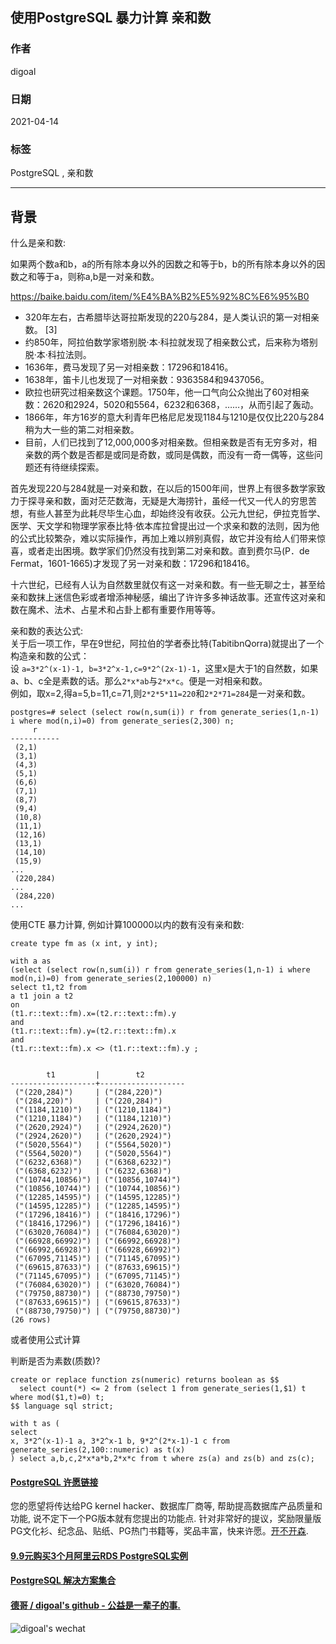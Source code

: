 ## 使用PostgreSQL 暴力计算 亲和数     
                
### 作者                
digoal                
                
### 日期                
2021-04-14                 
                
### 标签                
PostgreSQL , 亲和数       
                
----                
                
## 背景                
什么是亲和数:    
  
如果两个数a和b，a的所有除本身以外的因数之和等于b，b的所有除本身以外的因数之和等于a，则称a,b是一对亲和数。    
    
https://baike.baidu.com/item/%E4%BA%B2%E5%92%8C%E6%95%B0    
    
- 320年左右，古希腊毕达哥拉斯发现的220与284，是人类认识的第一对相亲数。 [3]     
- 约850年，阿拉伯数学家塔别脱·本·科拉就发现了相亲数公式，后来称为塔别脱·本·科拉法则。    
- 1636年，费马发现了另一对相亲数：17296和18416。    
- 1638年，笛卡儿也发现了一对相亲数：9363584和9437056。    
- 欧拉也研究过相亲数这个课题。1750年，他一口气向公众抛出了60对相亲数：2620和2924，5020和5564，6232和6368，……，从而引起了轰动。    
- 1866年，年方16岁的意大利青年巴格尼尼发现1184与1210是仅仅比220与284稍为大一些的第二对相亲数。    
- 目前，人们已找到了12,000,000多对相亲数。但相亲数是否有无穷多对，相亲数的两个数是否都是或同是奇数，或同是偶数，而没有一奇一偶等，这些问题还有待继续探索。    
    
首先发现220与284就是一对亲和数，在以后的1500年间，世界上有很多数学家致力于探寻亲和数，面对茫茫数海，无疑是大海捞针，虽经一代又一代人的穷思苦想，有些人甚至为此耗尽毕生心血，却始终没有收获。公元九世纪，伊拉克哲学、医学、天文学和物理学家泰比特·依本库拉曾提出过一个求亲和数的法则，因为他的公式比较繁杂，难以实际操作，再加上难以辨别真假，故它并没有给人们带来惊喜，或者走出困境。数学家们仍然没有找到第二对亲和数。直到费尔马(P．de Fermat，1601-1665)才发现了另一对亲和数：17296和18416。    
    
十六世纪，已经有人认为自然数里就仅有这一对亲和数。有一些无聊之士，甚至给亲和数抹上迷信色彩或者增添神秘感，编出了许许多多神话故事。还宣传这对亲和数在魔术、法术、占星术和占卦上都有重要作用等等。    
    
亲和数的表达公式:   
关于后一项工作，早在9世纪，阿拉伯的学者泰比特(TabitibnQorra)就提出了一个构造亲和数的公式：  
设 ```a=3*2^(x-1)-1, b=3*2^x-1,c=9*2^(2x-1)-1```，这里x是大于1的自然数，如果a、b、c全是素数的话。那么```2*x*ab```与```2*x*c```。便是一对相亲和数。  
例如，取x=2,得a=5,b=11,c=71,则```2*2*5*11=220```和```2*2*71=284```是一对亲和数。  
  
```    
postgres=# select (select row(n,sum(i)) r from generate_series(1,n-1) i where mod(n,i)=0) from generate_series(2,300) n;    
     r         
-----------    
 (2,1)    
 (3,1)    
 (4,3)    
 (5,1)    
 (6,6)    
 (7,1)    
 (8,7)    
 (9,4)    
 (10,8)    
 (11,1)    
 (12,16)    
 (13,1)    
 (14,10)    
 (15,9)    
...    
 (220,284)    
...    
 (284,220)    
...    
```    
    
使用CTE 暴力计算, 例如计算100000以内的数有没有亲和数:      
    
```    
create type fm as (x int, y int);    
    
with a as     
(select (select row(n,sum(i)) r from generate_series(1,n-1) i where mod(n,i)=0) from generate_series(2,100000) n)     
select t1,t2 from     
a t1 join a t2     
on     
(t1.r::text::fm).x=(t2.r::text::fm).y     
and     
(t1.r::text::fm).y=(t2.r::text::fm).x     
and      
(t1.r::text::fm).x <> (t1.r::text::fm).y ;    
  
  
        t1         |        t2           
-------------------+-------------------  
 ("(220,284)")     | ("(284,220)")  
 ("(284,220)")     | ("(220,284)")  
 ("(1184,1210)")   | ("(1210,1184)")  
 ("(1210,1184)")   | ("(1184,1210)")  
 ("(2620,2924)")   | ("(2924,2620)")  
 ("(2924,2620)")   | ("(2620,2924)")  
 ("(5020,5564)")   | ("(5564,5020)")  
 ("(5564,5020)")   | ("(5020,5564)")  
 ("(6232,6368)")   | ("(6368,6232)")  
 ("(6368,6232)")   | ("(6232,6368)")  
 ("(10744,10856)") | ("(10856,10744)")  
 ("(10856,10744)") | ("(10744,10856)")  
 ("(12285,14595)") | ("(14595,12285)")  
 ("(14595,12285)") | ("(12285,14595)")  
 ("(17296,18416)") | ("(18416,17296)")  
 ("(18416,17296)") | ("(17296,18416)")  
 ("(63020,76084)") | ("(76084,63020)")  
 ("(66928,66992)") | ("(66992,66928)")  
 ("(66992,66928)") | ("(66928,66992)")  
 ("(67095,71145)") | ("(71145,67095)")  
 ("(69615,87633)") | ("(87633,69615)")  
 ("(71145,67095)") | ("(67095,71145)")  
 ("(76084,63020)") | ("(63020,76084)")  
 ("(79750,88730)") | ("(88730,79750)")  
 ("(87633,69615)") | ("(69615,87633)")  
 ("(88730,79750)") | ("(79750,88730)")  
(26 rows)  
```    
    
或者使用公式计算  
  
判断是否为素数(质数)?  
  
```  
create or replace function zs(numeric) returns boolean as $$  
  select count(*) <= 2 from (select 1 from generate_series(1,$1) t where mod($1,t)=0) t;  
$$ language sql strict;  
```  
  
```  
with t as (  
select   
x, 3*2^(x-1)-1 a, 3*2^x-1 b, 9*2^(2*x-1)-1 c from generate_series(2,100::numeric) as t(x)  
) select a,b,c,2*x*a*b,2*x*c from t where zs(a) and zs(b) and zs(c);  
```  
      
  
#### [PostgreSQL 许愿链接](https://github.com/digoal/blog/issues/76 "269ac3d1c492e938c0191101c7238216")
您的愿望将传达给PG kernel hacker、数据库厂商等, 帮助提高数据库产品质量和功能, 说不定下一个PG版本就有您提出的功能点. 针对非常好的提议，奖励限量版PG文化衫、纪念品、贴纸、PG热门书籍等，奖品丰富，快来许愿。[开不开森](https://github.com/digoal/blog/issues/76 "269ac3d1c492e938c0191101c7238216").  
  
  
#### [9.9元购买3个月阿里云RDS PostgreSQL实例](https://www.aliyun.com/database/postgresqlactivity "57258f76c37864c6e6d23383d05714ea")
  
  
#### [PostgreSQL 解决方案集合](https://yq.aliyun.com/topic/118 "40cff096e9ed7122c512b35d8561d9c8")
  
  
#### [德哥 / digoal's github - 公益是一辈子的事.](https://github.com/digoal/blog/blob/master/README.md "22709685feb7cab07d30f30387f0a9ae")
  
  
![digoal's wechat](../pic/digoal_weixin.jpg "f7ad92eeba24523fd47a6e1a0e691b59")
  
